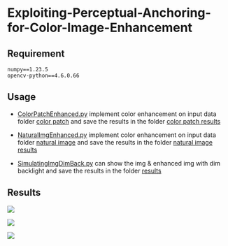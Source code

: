 # Exploiting-Perceptual-Anchoring-for-Color-Image-Enhancement

## Requirement

```
numpy==1.23.5
opencv-python==4.6.0.66
```

## Usage

* [ColorPatchEnhanced.py](https://github.com/patrick0314/Exploiting-Perceptual-Anchoring-for-Color-Image-Enhancement/blob/main/ColorPatchEnhanced.py) implement color enhancement on input data folder [color patch](https://github.com/patrick0314/Exploiting-Perceptual-Anchoring-for-Color-Image-Enhancement/tree/main/results_tmm/color%20patch) and save the results in the folder [color patch results](https://github.com/patrick0314/Exploiting-Perceptual-Anchoring-for-Color-Image-Enhancement/tree/main/results_tmm/color%20patch%20results)

* [NaturalImgEnhanced.py](https://github.com/patrick0314/Exploiting-Perceptual-Anchoring-for-Color-Image-Enhancement/blob/main/NaturalImgEnhanced.py) implement color enhancement on input data folder [natural image](https://github.com/patrick0314/Exploiting-Perceptual-Anchoring-for-Color-Image-Enhancement/tree/main/results_tmm/natural%20image) and save the results in the folder [natural image results](https://github.com/patrick0314/Exploiting-Perceptual-Anchoring-for-Color-Image-Enhancement/tree/main/results_tmm/natural%20image%20results)

* [SimulatingImgDimBack.py](https://github.com/patrick0314/Exploiting-Perceptual-Anchoring-for-Color-Image-Enhancement/blob/main/SimulatingImgDimBack.py) can show the img & enhanced img with dim backlight and save the results in the folder [results](https://github.com/patrick0314/Exploiting-Perceptual-Anchoring-for-Color-Image-Enhancement/tree/main/results_tmm)

## Results

![](https://i.imgur.com/VtxYD1z.png)

![](https://i.imgur.com/tPkobSG.png)

![](https://i.imgur.com/CerMgaU.jpg)
